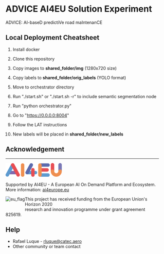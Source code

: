 # ADVICE AI4EU Solution Experiment

ADVICE: AI-baseD predictiVe road maIntenanCE 

## Local Deployment Cheatsheet

1. Install docker

2. Clone this repository

3. Copy images to __shared_folder/img__ (1280x720 size)

4. Copy labels to __shared_folder/orig_labels__ (YOLO format)

5. Move to orchestrator directory

6. Run "./start.sh" or "./start.sh -r" to include semantic segmentation node

7. Run "python orchestrator.py"

8. Go to "https://0.0.0.0:8004"

9. Follow the LAT instructions

10. New labels will be placed in __shared_folder/new_labels__

## Acknowledgement

***
<img src="./imgs/logo_ai4eu.png" 
     alt="AI4EU" height="45">

Supported by AI4EU - A European AI On Demand Platform and Ecosystem.  
More information: <a href="https://www.ai4europe.eu/">ai4europe.eu</a>

<img src="https://upload.wikimedia.org/wikipedia/commons/thumb/b/b7/Flag_of_Europe.svg/200px-Flag_of_Europe.svg.png" 
     alt="eu_flag" height="45" align="left" >  

This project has received funding from the European Union's Horizon 2020  
research and innovation programme under grant agreement 825619.


## Help

* Rafael Luque - rluque@catec.aero
* Other community or team contact